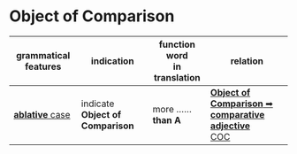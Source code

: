 # Object of Comparison

|grammatical features|indication|function word<br>in translation|relation|
|-|-|-|-|
|[**ablative** case](https://assets-hk.wikipali.org/pali-handbook/zh-Hans/declension/abl.html)|indicate **Object of Comparison**|more ……**than A**|[**Object of Comparison** ➡ **comparative adjective**<br>COC](https://assets-hk.wikipali.org/pali-handbook/zh-Hans/basic-relation/abl/abl-coc.html)|
